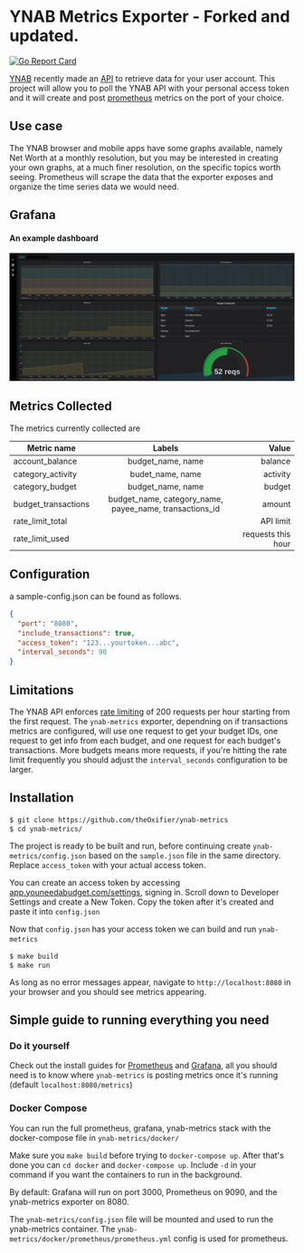 # YNAB Metrics Exporter - Forked and updated.

[![Go Report Card](https://goreportcard.com/badge/github.com/theOxifier/ynab-metrics)](https://goreportcard.com/report/github.com/theOxifier/ynab-metrics)

[YNAB](https://www.youneedabudget.com/) recently made an [API](https://api.youneedabudget.com/) to retrieve data for your user account. This project will allow you to poll the YNAB API with your personal access token and it will create and post [prometheus](https://github.com/prometheus/prometheus) metrics on the port of your choice.

## Use case
The YNAB browser and mobile apps have some graphs available, namely Net Worth at a monthly resolution, but you may be interested in creating your own graphs, at a much finer resolution, on the specific topics worth seeing. Prometheus will scrape the data that the exporter exposes and organize the time series data we would need.

## Grafana
#### An example dashboard
![img](assets/grafana.png)

## Metrics Collected
The metrics currently collected are

|Metric name | Labels| Value |
|-----|:----:|----:|
|account_balance |budget_name, name| balance|
|category_activity|budet_name, name| activity|
|category_budget| budget_name, name | budget|
|budget_transactions | budget_name, category_name, payee_name, transactions_id| amount|
|rate_limit_total| | API limit|
|rate_limit_used| | requests this hour|

## Configuration
a sample-config.json can be found as follows.
```json
{
  "port": "8080",
  "include_transactions": true,
  "access_token": "123...yourtoken...abc",
  "interval_seconds": 90
}
```

## Limitations
The YNAB API enforces [rate limiting](https://api.youneedabudget.com/#rate-limiting) of 200 requests per hour starting from the first request. The `ynab-metrics` exporter, dependning on if transactions metrics are configured, will use one request to get your budget IDs, one request to get info from each budget, and one request for each budget's transactions. More budgets means more requests, if you're hitting the rate limit frequently you should adjust the `interval_seconds` configuration to be larger.

## Installation
```
$ git clone https://github.com/theOxifier/ynab-metrics
$ cd ynab-metrics/
```
The project is ready to be built and run, before continuing create `ynab-metrics/config.json` based on the `sample.json` file in the same directory. Replace `access_token` with your actual access token.

You can create an access token by accessing [app.youneedabudget.com/settings](app.youneedabudget.com/settings), signing in. Scroll down to Developer Settings and create a New Token. Copy the token after it's created and paste it into `config.json`

Now that `config.json` has your access token we can build and run `ynab-metrics`

```
$ make build
$ make run
```

As long as no error messages appear, navigate to `http://localhost:8080` in your browser and you should see metrics appearing.

## Simple guide to running everything you need

### Do it yourself

Check out the install guides for [Prometheus](https://github.com/prometheus/prometheus) and [Grafana](https://github.com/grafana/grafana), all you should need is to know where `ynab-metrics` is posting metrics once it's running (default `localhost:8080/metrics`)

### Docker Compose
You can run the full prometheus, grafana, ynab-metrics stack with the docker-compose file in `ynab-metrics/docker/`

Make sure you `make build` before trying to `docker-compose up`. After that's done you can `cd docker` and `docker-compose up`. Include `-d` in your command if you want the containers to run in the background.

By default: Grafana will run on port 3000, Prometheus on 9090, and the ynab-metrics exporter on 8080.

The `ynab-metrics/config.json` file will be mounted and used to run the ynab-metrics container. The `ynab-metrics/docker/prometheus/prometheus.yml` config is used for prometheus.
